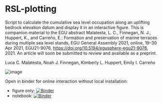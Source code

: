 # RSL-plotting
Script to calculate the cumulative sea level occupation along an uplifting bedrock elevation datum and display it in an interactive figure.
This is companion material to the EGU abstract Malatesta, L. C., Finnegan, N. J., Huppert, K., and Carreño, E.: Formation and preservation of marine terraces during multiple sea level stands, EGU General Assembly 2021, online, 19–30 Apr 2021, EGU21-9076, https://doi.org/10.5194/egusphere-egu21-9076, 2021.
An article will soon be submitted to review and available as a preprint.

Luca C. Malatesta, Noah J. Finnegan, Kimberly L. Huppert, Emily I. Carreño

![image](https://user-images.githubusercontent.com/62424122/115224777-94eae180-a10d-11eb-8a43-dab7de41c084.png)


Open in binder for online interaction without local installation:

- figure only: [![Binder](https://mybinder.org/badge_logo.svg)](https://mybinder.org/v2/gh/geo-luca/RSL-plotting/main?urlpath=voila/render/total_SL_occupation_v3.ipynb)
- notebook: [![Binder](https://mybinder.org/badge_logo.svg)](https://mybinder.org/v2/gh/geo-luca/RSL-plotting/main?filepath=total_SL_occupation_v3.ipynb)
